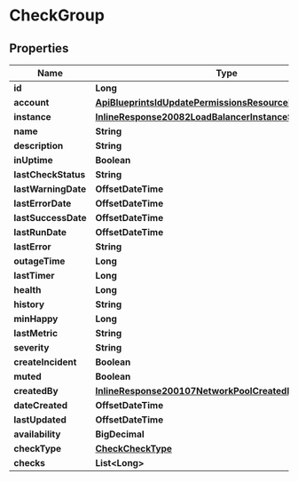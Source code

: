 

# CheckGroup

## Properties

Name | Type | Description | Notes
------------ | ------------- | ------------- | -------------
**id** | **Long** |  |  [optional]
**account** | [**ApiBlueprintsIdUpdatePermissionsResourcePermissionSites**](ApiBlueprintsIdUpdatePermissionsResourcePermissionSites.md) |  |  [optional]
**instance** | [**InlineResponse20082LoadBalancerInstanceSslCert**](InlineResponse20082LoadBalancerInstanceSslCert.md) |  |  [optional]
**name** | **String** |  |  [optional]
**description** | **String** |  |  [optional]
**inUptime** | **Boolean** |  |  [optional]
**lastCheckStatus** | **String** |  |  [optional]
**lastWarningDate** | **OffsetDateTime** |  |  [optional]
**lastErrorDate** | **OffsetDateTime** |  |  [optional]
**lastSuccessDate** | **OffsetDateTime** |  |  [optional]
**lastRunDate** | **OffsetDateTime** |  |  [optional]
**lastError** | **String** |  |  [optional]
**outageTime** | **Long** |  |  [optional]
**lastTimer** | **Long** |  |  [optional]
**health** | **Long** |  |  [optional]
**history** | **String** |  |  [optional]
**minHappy** | **Long** |  |  [optional]
**lastMetric** | **String** |  |  [optional]
**severity** | **String** |  |  [optional]
**createIncident** | **Boolean** |  |  [optional]
**muted** | **Boolean** |  |  [optional]
**createdBy** | [**InlineResponse200107NetworkPoolCreatedBy**](InlineResponse200107NetworkPoolCreatedBy.md) |  |  [optional]
**dateCreated** | **OffsetDateTime** |  |  [optional]
**lastUpdated** | **OffsetDateTime** |  |  [optional]
**availability** | **BigDecimal** |  |  [optional]
**checkType** | [**CheckCheckType**](CheckCheckType.md) |  |  [optional]
**checks** | **List&lt;Long&gt;** |  |  [optional]




